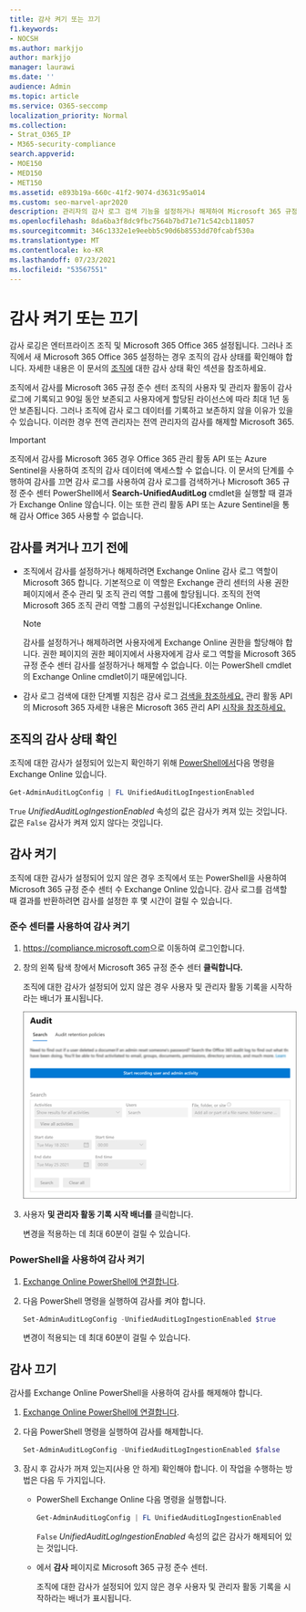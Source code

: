```yaml
---
title: 감사 켜기 또는 끄기
f1.keywords:
- NOCSH
ms.author: markjjo
author: markjjo
manager: laurawi
ms.date: ''
audience: Admin
ms.topic: article
ms.service: O365-seccomp
localization_priority: Normal
ms.collection:
- Strat_O365_IP
- M365-security-compliance
search.appverid:
- MOE150
- MED150
- MET150
ms.assetid: e893b19a-660c-41f2-9074-d3631c95a014
ms.custom: seo-marvel-apr2020
description: 관리자의 감사 로그 검색 기능을 설정하거나 해제하여 Microsoft 365 규정 준수 센터 감사 로그를 검색할 수 있는 기능을 활성화 또는 비활성화하는 방법
ms.openlocfilehash: 8da6ba3f8dc9fbc7564b7bd71e71c542cb118057
ms.sourcegitcommit: 346c1332e1e9eebb5c90d6b8553dd70fcabf530a
ms.translationtype: MT
ms.contentlocale: ko-KR
ms.lasthandoff: 07/23/2021
ms.locfileid: "53567551"
---
```

# <a name="turn-auditing-on-or-off"></a>감사 켜기 또는 끄기

감사 로깅은 엔터프라이즈 조직 및 Microsoft 365 Office 365 설정됩니다. 그러나 조직에서 새 Microsoft 365 Office 365 설정하는 경우 조직의 감사 상태를 확인해야 합니다. 자세한 내용은 이 문서의 [조직에](#verify-the-auditing-status-for-your-organization) 대한 감사 상태 확인 섹션을 참조하세요. 

조직에서 감사를 Microsoft 365 규정 준수 센터 조직의 사용자 및 관리자 활동이 감사 로그에 기록되고 90일 동안 보존되고 사용자에게 할당된 라이선스에 따라 최대 1년 동안 보존됩니다. 그러나 조직에 감사 로그 데이터를 기록하고 보존하지 않을 이유가 있을 수 있습니다. 이러한 경우 전역 관리자는 전역 관리자의 감사를 해제할 Microsoft 365.

> [!IMPORTANT]
> 조직에서 감사를 Microsoft 365 경우 Office 365 관리 활동 API 또는 Azure Sentinel을 사용하여 조직의 감사 데이터에 액세스할 수 없습니다. 이 문서의 단계를 수행하여 감사를 끄면 감사 로그를 사용하여 감사 로그를 검색하거나 Microsoft 365 규정 준수 센터 PowerShell에서 **Search-UnifiedAuditLog** cmdlet을 실행할 때 결과가 Exchange Online 않습니다. 이는 또한 관리 활동 API 또는 Azure Sentinel을 통해 감사 Office 365 사용할 수 없습니다.
  
## <a name="before-you-turn-auditing-on-or-off"></a>감사를 켜거나 끄기 전에

- 조직에서 감사를 설정하거나 해제하려면 Exchange Online 감사 로그 역할이 Microsoft 365 합니다. 기본적으로 이 역할은 Exchange 관리 센터의 사용 권한  페이지에서 준수 관리 및 조직 관리 역할 그룹에 할당됩니다. 조직의 전역 Microsoft 365 조직 관리 역할 그룹의 구성원입니다Exchange Online.

    > [!NOTE]
    > 감사를 설정하거나 해제하려면 사용자에게 Exchange Online 권한을 할당해야 합니다. 권한 페이지의 권한 페이지에서 사용자에게 감사  로그 역할을 Microsoft 365 규정 준수 센터 감사를 설정하거나 해제할 수 없습니다. 이는 PowerShell cmdlet의 Exchange Online cmdlet이기 때문에입니다.

- 감사 로그 검색에 대한 단계별 지침은 감사 로그 [검색을 참조하세요.](search-the-audit-log-in-security-and-compliance.md) 관리 활동 API의 Microsoft 365 자세한 내용은 Microsoft 365 관리 API [시작을 참조하세요.](/office/office-365-management-api/get-started-with-office-365-management-apis)

## <a name="verify-the-auditing-status-for-your-organization"></a>조직의 감사 상태 확인

조직에 대한 감사가 설정되어 있는지 확인하기 위해 [PowerShell에서](/powershell/exchange/connect-to-exchange-online-powershell)다음 명령을 Exchange Online 있습니다.

```powershell
Get-AdminAuditLogConfig | FL UnifiedAuditLogIngestionEnabled
```

`True` _UnifiedAuditLogIngestionEnabled_ 속성의 값은 감사가 켜져 있는 것입니다. 값은 `False` 감사가 켜져 있지 않다는 것입니다.

## <a name="turn-on-auditing"></a>감사 켜기

조직에 대한 감사가 설정되어 있지 않은 경우 조직에서 또는 PowerShell을 사용하여 Microsoft 365 규정 준수 센터 수 Exchange Online 있습니다. 감사 로그를 검색할 때 결과를 반환하려면 감사를 설정한 후 몇 시간이 걸릴 수 있습니다.
  
### <a name="use-the-compliance-center-to-turn-on-auditing"></a>준수 센터를 사용하여 감사 켜기

1. <https://compliance.microsoft.com>으로 이동하여 로그인합니다.

2. 창의 왼쪽 탐색 창에서 Microsoft 365 규정 준수 센터 **클릭합니다.**

   조직에 대한 감사가 설정되어 있지 않은 경우 사용자 및 관리자 활동 기록을 시작하라는 배너가 표시됩니다.

   ![감사 페이지의 배너](../media/AuditingBanner.png)

3. 사용자 **및 관리자 활동 기록 시작 배너를** 클릭합니다.

   변경을 적용하는 데 최대 60분이 걸릴 수 있습니다.

### <a name="use-powershell-to-turn-on-auditing"></a>PowerShell을 사용하여 감사 켜기

1. [Exchange Online PowerShell에 연결합니다](/powershell/exchange/connect-to-exchange-online-powershell).

2. 다음 PowerShell 명령을 실행하여 감사를 켜야 합니다.

    ```powershell
    Set-AdminAuditLogConfig -UnifiedAuditLogIngestionEnabled $true
    ```

    변경이 적용되는 데 최대 60분이 걸릴 수 있습니다.
  
## <a name="turn-off-auditing"></a>감사 끄기

감사를 Exchange Online PowerShell을 사용하여 감사를 해제해야 합니다.
  
1. [Exchange Online PowerShell에 연결합니다](/powershell/exchange/connect-to-exchange-online-powershell).

2. 다음 PowerShell 명령을 실행하여 감사를 해제합니다.

    ```powershell
    Set-AdminAuditLogConfig -UnifiedAuditLogIngestionEnabled $false
    ```

3. 잠시 후 감사가 꺼져 있는지(사용 안 하게) 확인해야 합니다. 이 작업을 수행하는 방법은 다음 두 가지입니다.

    - PowerShell Exchange Online 다음 명령을 실행합니다.

      ```powershell
      Get-AdminAuditLogConfig | FL UnifiedAuditLogIngestionEnabled
      ```

      `False` _UnifiedAuditLogIngestionEnabled_ 속성의 값은 감사가 해제되어 있는 것입니다.

    - 에서 **감사** 페이지로 Microsoft 365 규정 준수 센터.

      조직에 대한 감사가 설정되어 있지 않은 경우 사용자 및 관리자 활동 기록을 시작하라는 배너가 표시됩니다.

